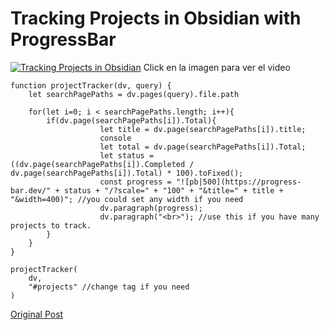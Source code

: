 # Tracking Projects in Obsidian with ProgressBar


[![Tracking Projects in Obsidian](https://i.imgur.com/3YQmlli.png)](https://www.youtube.com/watch?v=3S5GWqcOCRU)
Click en la imagen para ver el video

```dataviewjs
function projectTracker(dv, query) {
    let searchPagePaths = dv.pages(query).file.path
    
    for(let i=0; i < searchPagePaths.length; i++){
        if(dv.page(searchPagePaths[i]).Total){
                    let title = dv.page(searchPagePaths[i]).title;
                    console
                    let total = dv.page(searchPagePaths[i]).Total;
                    let status = ((dv.page(searchPagePaths[i]).Completed / dv.page(searchPagePaths[i]).Total) * 100).toFixed();
                    const progress = "![pb|500](https://progress-bar.dev/" + status + "/?scale=" + "100" + "&title=" + title + "&width=400)"; //you could set any width if you need
                    dv.paragraph(progress);
                    dv.paragraph("<br>"); //use this if you have many projects to track.
        }
    }
} 

projectTracker(
    dv,
    "#projects" //change tag if you need
)
```

[Original Post](https://forum.obsidian.md/t/project-tracking-metaedit-dataview-and-kanban/19343)
